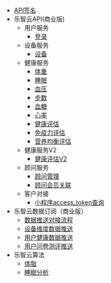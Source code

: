 

- [API签名](/develop-cloud/api/sign)
- 乐智云API(商业版)
   - 用户服务
      - [登录](/develop-cloud/user/login)
   - 设备服务
      - [设备](/develop-cloud/health/device)
   - 健康服务
      - [体重](/develop-cloud/health/weight)
      - [睡眠](/develop-cloud/health/sleep)
      - [血压](/develop-cloud/health/bloodpressure)
      - [步数](/develop-cloud/health/step)
      - [血糖](/develop-cloud/health/bloodsugar)
      - [心率](/develop-cloud/health/heartrate)
      - [健康评估](/develop-cloud/health/estimate)
      - [免疫力评估](/develop-cloud/v1/health/immune)
      - [营养均衡评估](/develop-cloud/v1/health/nutritionEval)
   - 健康服务V2
      - [健康评估V2](/develop-cloud/v2/health/estimate)
   - 顾问服务
      - [顾问管理](/develop-cloud/counselor/manage)
      - [顾问会员关联](/develop-cloud/counselor/relation)
   - 客户对接
      - [小程序access_token查询](/develop-cloud/dock/token)
- 乐智云数据订阅（商业版）
   - [数据推送对接流程](/develop-cloud/datapush/common)
   - [设备维度数据推送](/develop-cloud/datapush/device/healthdata)
   - [用户健康数据推送](/develop-cloud/datapush/user/healthdata)
   - [用户问卷测评推送](/develop-cloud/datapush/questionnaire)
- 乐智云算法
   - [体脂](/develop-cloud/algorithm/fat)
   - [睡眠分析](/develop-cloud/algorithm/sleep)





